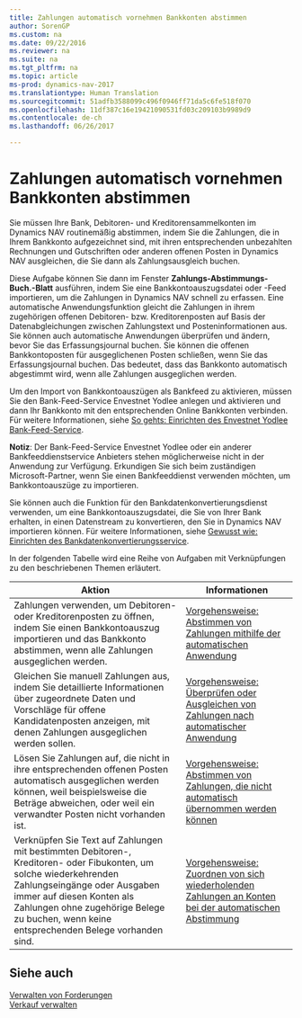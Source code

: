 ```yaml
---
title: Zahlungen automatisch vornehmen Bankkonten abstimmen
author: SorenGP
ms.custom: na
ms.date: 09/22/2016
ms.reviewer: na
ms.suite: na
ms.tgt_pltfrm: na
ms.topic: article
ms-prod: dynamics-nav-2017
ms.translationtype: Human Translation
ms.sourcegitcommit: 51adfb3588099c496f0946ff71da5c6fe518f070
ms.openlocfilehash: 11df387c16e19421090531fd03c209103b9989d9
ms.contentlocale: de-ch
ms.lasthandoff: 06/26/2017

---
```


# <a name="apply-payments-automatically-and-reconcile-bank-accounts"></a>Zahlungen automatisch vornehmen Bankkonten abstimmen
Sie müssen Ihre Bank, Debitoren- und Kreditorensammelkonten im Dynamics NAV routinemäßig abstimmen, indem Sie die Zahlungen, die in Ihrem Bankkonto aufgezeichnet sind, mit ihren entsprechenden unbezahlten Rechnungen und Gutschriften oder anderen offenen Posten in Dynamics NAV ausgleichen, die Sie dann als Zahlungsausgleich buchen.

Diese Aufgabe können Sie dann im Fenster **Zahlungs-Abstimmungs-Buch.-Blatt** ausführen, indem Sie eine Bankkontoauszugsdatei oder -Feed importieren, um die Zahlungen in Dynamics NAV schnell zu erfassen. Eine automatische Anwendungsfunktion gleicht die Zahlungen in ihrem zugehörigen offenen Debitoren- bzw. Kreditorenposten auf Basis der Datenabgleichungen zwischen Zahlungstext und Posteninformationen aus. Sie können auch automatische Anwendungen überprüfen und ändern, bevor Sie das Erfassungsjournal buchen. Sie können die offenen Bankkontoposten für ausgeglichenen Posten schließen, wenn Sie das Erfassungsjournal buchen. Das bedeutet, dass das Bankkonto automatisch abgestimmt wird, wenn alle Zahlungen ausgeglichen werden.

Um den Import von Bankkontoauszügen als Bankfeed zu aktivieren, müssen Sie den Bank-Feed-Service Envestnet Yodlee anlegen und aktivieren und dann Ihr Bankkonto mit den entsprechenden Online Bankkonten verbinden. Für weitere Informationen, siehe [So gehts: Einrichten des Envestnet Yodlee Bank-Feed-Service](bank-how-setup-bank-statement-service.md).

**Notiz**: Der Bank-Feed-Service Envestnet Yodlee oder ein anderer Bankfeeddienstservice Anbieters stehen möglicherweise nicht in der Anwendung zur Verfügung. Erkundigen Sie sich beim zuständigen Microsoft-Partner, wenn Sie einen Bankfeeddienst verwenden möchten, um Bankkontoauszüge zu importieren.

Sie können auch die Funktion für den Bankdatenkonvertierungsdienst verwenden, um eine Bankkontoauszugsdatei, die Sie von Ihrer Bank erhalten, in einen Datenstream zu konvertieren, den Sie in Dynamics NAV importieren können. Für weitere Informationen, siehe [Gewusst wie: Einrichten des Bankdatenkonvertierungsservice](bank-how-setup-bank-data-conversion-service.md).

In der folgenden Tabelle wird eine Reihe von Aufgaben mit Verknüpfungen zu den beschriebenen Themen erläutert.

|Aktion |Informationen |
|---|----|
|Zahlungen verwenden, um Debitoren- oder Kreditorenposten zu öffnen, indem Sie einen Bankkontoauszug importieren und das Bankkonto abstimmen, wenn alle Zahlungen ausgeglichen werden. | [Vorgehensweise: Abstimmen von Zahlungen mithilfe der automatischen Anwendung](receivables-how-reconcile-payments-auto-application.md) |
|Gleichen Sie manuell Zahlungen aus, indem Sie detaillierte Informationen über zugeordnete Daten und Vorschläge für offene Kandidatenposten anzeigen, mit denen Zahlungen ausgeglichen werden sollen. | [Vorgehensweise: Überprüfen oder Ausgleichen von Zahlungen nach automatischer Anwendung](receivables-how-review-apply-payments-auto-application.md)
|Lösen Sie Zahlungen auf, die nicht in ihre entsprechenden offenen Posten automatisch ausgeglichen werden können, weil beispielsweise die Beträge abweichen, oder weil ein verwandter Posten nicht vorhanden ist. | [Vorgehensweise: Abstimmen von Zahlungen, die nicht automatisch übernommen werden können](receivables-how-reconcile-payments-cannot-apply-auto.md)
|Verknüpfen Sie Text auf Zahlungen mit bestimmten Debitoren-, Kreditoren- oder Fibukonten, um solche wiederkehrenden Zahlungseingänge oder Ausgaben immer auf diesen Konten als Zahlungen ohne zugehörige Belege zu buchen, wenn keine entsprechenden Belege vorhanden sind.| [Vorgehensweise: Zuordnen von sich wiederholenden Zahlungen an Konten bei der automatischen Abstimmung](receivables-how-map-text-recurring-payments-accounts-auto-reconcilliation.md)|

## <a name="see-also"></a>Siehe auch
[Verwalten von Forderungen](receivables-manage-receivables.md)  
[Verkauf verwalten](sales-manage-sales.md)

